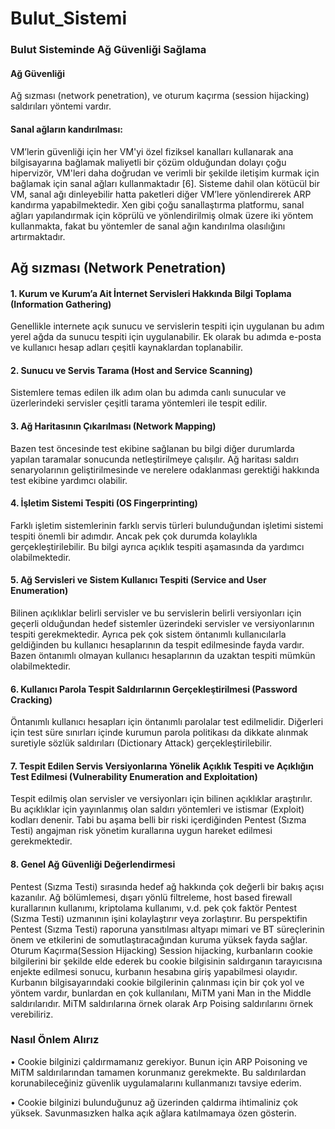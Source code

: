 # Bulut_Sistemi

<h3>Bulut Sisteminde Ağ Güvenliği Sağlama</h3>
<h4>Ağ Güvenliği</h4>Ağ sızması (network penetration), ve oturum kaçırma (session hijacking)
saldırıları yöntemi vardır.
<h4>Sanal ağların kandırılması:</h4>VM’lerin güvenliği için her VM'yi özel fiziksel kanalları
kullanarak ana bilgisayarına bağlamak maliyetli bir çözüm olduğundan dolayı çoğu
hipervizör, VM'leri daha doğrudan ve verimli bir şekilde iletişim kurmak için bağlamak için
sanal ağları kullanmaktadır [6]. Sisteme dahil olan kötücül bir VM, sanal ağı dinleyebilir hatta
paketleri diğer VM’lere yönlendirerek ARP kandırma yapabilmektedir. Xen gibi çoğu
sanallaştırma platformu, sanal ağları yapılandırmak için köprülü ve yönlendirilmiş olmak
üzere iki yöntem kullanmakta, fakat bu yöntemler de sanal ağın kandırılma olasılığını
artırmaktadır.
<h2>Ağ sızması (Network Penetration)</h2>
<h4>1. Kurum ve Kurum’a Ait İnternet Servisleri Hakkında Bilgi Toplama (Information
Gathering)</h4>Genellikle internete açık sunucu ve servislerin tespiti için uygulanan bu adım
yerel ağda da sunucu tespiti için uygulanabilir. Ek olarak bu adımda e-posta ve kullanıcı
hesap adları çeşitli kaynaklardan toplanabilir.
<h4>2. Sunucu ve Servis Tarama (Host and Service Scanning)</h4>Sistemlere temas edilen ilk
adım olan bu adımda canlı sunucular ve üzerlerindeki servisler çeşitli tarama yöntemleri
ile tespit edilir.
<h4>3. Ağ Haritasının Çıkarılması (Network Mapping)</h4>Bazen test öncesinde test ekibine
sağlanan bu bilgi diğer durumlarda yapılan taramalar sonucunda netleştirilmeye çalışılır.
Ağ haritası saldırı senaryolarının geliştirilmesinde ve nerelere odaklanması gerektiği
hakkında test ekibine yardımcı olabilir.
<h4>4. İşletim Sistemi Tespiti (OS Fingerprinting)</h4>Farklı işletim sistemlerinin farklı servis
türleri bulunduğundan işletimi sistemi tespiti önemli bir adımdır. Ancak pek çok durumda
kolaylıkla gerçekleştirilebilir. Bu bilgi ayrıca açıklık tespiti aşamasında da yardımcı
olabilmektedir.
<h4>5. Ağ Servisleri ve Sistem Kullanıcı Tespiti (Service and User Enumeration)</h4>Bilinen
açıklıklar belirli servisler ve bu servislerin belirli versiyonları için geçerli olduğundan hedef
sistemler üzerindeki servisler ve versiyonlarının tespiti gerekmektedir. Ayrıca pek çok
sistem öntanımlı kullanıcılarla geldiğinden bu kullanıcı hesaplarının da tespit edilmesinde 
fayda vardır. Bazen öntanımlı olmayan kullanıcı hesaplarının da uzaktan tespiti mümkün
olabilmektedir.
<h4>6. Kullanıcı Parola Tespit Saldırılarının Gerçekleştirilmesi (Password Cracking)</h4>
Öntanımlı kullanıcı hesapları için öntanımlı parolalar test edilmelidir. Diğerleri için test
süre sınırları içinde kurumun parola politikası da dikkate alınmak suretiyle sözlük
saldırıları (Dictionary Attack) gerçekleştirilebilir.
<h4>7. Tespit Edilen Servis Versiyonlarına Yönelik Açıklık Tespiti ve Açıklığın Test
Edilmesi (Vulnerability Enumeration and Exploitation)</h4> Tespit edilmiş olan servisler ve
versiyonları için bilinen açıklıklar araştırılır. Bu açıklıklar için yayınlanmış olan saldırı
yöntemleri ve istismar (Exploit) kodları denenir. Tabi bu aşama belli bir riski içerdiğinden
Pentest (Sızma Testi) angajman risk yönetim kurallarına uygun hareket edilmesi
gerekmektedir.
<h4>8. Genel Ağ Güvenliği Değerlendirmesi</h4> Pentest (Sızma Testi) sırasında hedef ağ
hakkında çok değerli bir bakış açısı kazanılır. Ağ bölümlemesi, dışarı yönlü filtreleme,
host based firewall kurallarının kullanımı, kriptolama kullanımı, v.d. pek çok faktör Pentest
(Sızma Testi) uzmanının işini kolaylaştırır veya zorlaştırır. Bu perspektifin Pentest (Sızma
Testi) raporuna yansıtılması altyapı mimari ve BT süreçlerinin önem ve etkilerini de
somutlaştıracağından kuruma yüksek fayda sağlar.
Oturum Kaçırma(Session Hijacking)
Session hijacking, kurbanların cookie bilgilerini bir şekilde elde ederek bu cookie bilgisinin
saldırganın tarayıcısına enjekte edilmesi sonucu, kurbanın hesabına giriş yapabilmesi
olayıdır.
Kurbanın bilgisayarındaki cookie bilgilerinin çalınması için bir çok yol ve yöntem vardır,
bunlardan en çok kullanılanı, MiTM yani Man in the Middle saldırılarıdır. MiTM saldırılarına
örnek olarak Arp Poising saldırılarını örnek verebiliriz.
<h3>Nasıl Önlem Alırız</h3>
• Cookie bilginizi çaldırmamanız gerekiyor. Bunun için ARP Poisoning ve MiTM
saldırılarından tamamen korunmanız gerekmekte.
Bu saldırılardan korunabileceğiniz güvenlik uygulamalarını kullanmanızı tavsiye
ederim.
  
• Cookie bilginizi bulunduğunuz ağ üzerinden çaldırma ihtimaliniz çok yüksek.
Savunmasızken halka açık ağlara katılmamaya özen gösterin.
